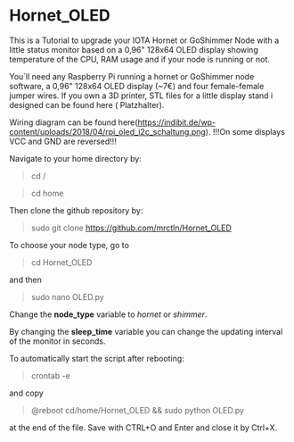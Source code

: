 # Hornet_OLED

This is a Tutorial to upgrade your IOTA Hornet or GoShimmer Node with a little status monitor based on a 0,96" 128x64 OLED display showing temperature of the CPU, RAM usage and if your node is running or not.

You´ll need any Raspberry Pi running a hornet or GoShimmer node software, a 0,96" 128x64 OLED display (~7€) and four female-female jumper wires. If you own a 3D printer, STL files for a little display stand i designed can be found here ( Platzhalter).

Wiring diagram can be found here(https://indibit.de/wp-content/uploads/2018/04/rpi_oled_i2c_schaltung.png). 
!!!On some displays VCC and GND are reversed!!!

Navigate to your home directory by:

>cd /

>cd home

Then clone the github repository by:

>sudo git clone https://github.com/mrctln/Hornet_OLED

To choose your node type, go to

>cd Hornet_OLED

and then 

>sudo nano OLED.py

Change the **node_type** variable to *hornet* or *shimmer*.

By changing the **sleep_time** variable you can change the updating interval of the monitor in seconds.

To automatically start the script after rebooting:

>crontab -e

and copy

>@reboot cd/home/Hornet_OLED && sudo python OLED.py

at the end of the file. Save with CTRL+O and Enter and close it by Ctrl+X.
